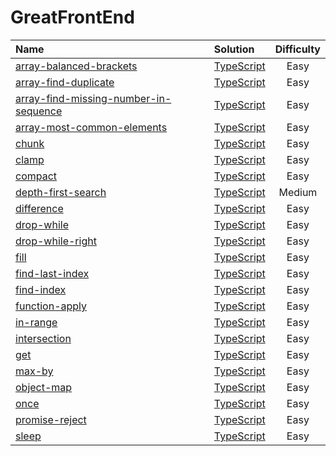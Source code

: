 # GreatFrontEnd

| Name                                                                                                                              | Solution                                                       | Difficulty |
| :-------------------------------------------------------------------------------------------------------------------------------- | :------------------------------------------------------------- | :--------: |
| [array-balanced-brackets](https://www.greatfrontend.com/questions/javascript/array-balanced-brackets)                             | [TypeScript](./array-balanced-brackets/index.ts)               |    Easy    |
| [array-find-duplicate](https://www.greatfrontend.com/questions/javascript/array-find-duplicate)                                   | [TypeScript](./array-find-duplicate/index.ts)                  |    Easy    |
| [array-find-missing-number-in-sequence](https://www.greatfrontend.com/questions/javascript/array-find-missing-number-in-sequence) | [TypeScript](./array-find-missing-number-in-sequence/index.ts) |    Easy    |
| [array-most-common-elements](https://www.greatfrontend.com/interviews/study/blind75/questions/algo/array-most-common-elements)    | [TypeScript](./array-most-common-elements/index.ts)            |    Easy    |
| [chunk](https://www.greatfrontend.com/questions/javascript/chunk)                                                                 | [TypeScript](./chunk/index.ts)                                 |    Easy    |
| [clamp](https://www.greatfrontend.com/questions/javascript/clamp)                                                                 | [TypeScript](./clamp/index.ts)                                 |    Easy    |
| [compact](https://www.greatfrontend.com/questions/javascript/compact)                                                             | [TypeScript](./compact/index.ts)                               |    Easy    |
| [depth-first-search](https://www.greatfrontend.com/questions/javascript/depth-first-search)                                       | [TypeScript](./depth-first-search/index.ts)                    |   Medium   |
| [difference](https://www.greatfrontend.com/questions/javascript/difference)                                                       | [TypeScript](./difference/index.ts)                            |    Easy    |
| [drop-while](https://www.greatfrontend.com/questions/javascript/drop-while)                                                       | [TypeScript](./drop-while/index.ts)                            |    Easy    |
| [drop-while-right](https://www.greatfrontend.com/questions/javascript/drop-while-right)                                           | [TypeScript](./drop-while-right/index.ts)                      |    Easy    |
| [fill](https://www.greatfrontend.com/questions/javascript/fill)                                                                   | [TypeScript](./fill/index.ts)                                  |    Easy    |
| [find-last-index](https://www.greatfrontend.com/questions/javascript/find-last-index)                                             | [TypeScript](./find-last-index/index.ts)                       |    Easy    |
| [find-index](https://www.greatfrontend.com/questions/javascript/find-index)                                                       | [TypeScript](./find-index/index.ts)                            |    Easy    |
| [function-apply](https://www.greatfrontend.com/questions/javascript/function-apply)                                               | [TypeScript](./function-apply/index.ts)                        |    Easy    |
| [in-range](https://www.greatfrontend.com/questions/javascript/in-range)                                                           | [TypeScript](./in-range/index.ts)                              |    Easy    |
| [intersection](https://www.greatfrontend.com/questions/javascript/intersection)                                                   | [TypeScript](./intersection/index.ts)                          |    Easy    |
| [get](https://www.greatfrontend.com/questions/javascript/get)                                                                     | [TypeScript](./get/index.ts)                                   |    Easy    |
| [max-by](https://www.greatfrontend.com/questions/javascript/max-by)                                                               | [TypeScript](./max-by/index.ts)                                |    Easy    |
| [object-map](https://www.greatfrontend.com/questions/javascript/object-map)                                                       | [TypeScript](./object-map/index.ts)                            |    Easy    |
| [once](https://www.greatfrontend.com/questions/javascript/once)                                                                   | [TypeScript](./once/index.ts)                                  |    Easy    |
| [promise-reject](https://www.greatfrontend.com/questions/javascript/promise-reject)                                               | [TypeScript](./promise-reject/index.ts)                        |    Easy    |
| [sleep](https://www.greatfrontend.com/questions/javascript/sleep)                                                                 | [TypeScript](./sleep/index.ts)                                 |    Easy    |
